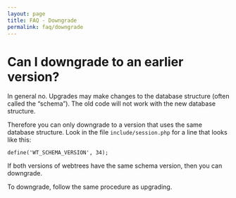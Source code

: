```yaml
---
layout: page
title: FAQ - Downgrade
permalink: faq/downgrade
---
```


# Can I downgrade to an earlier version? #

In general no.  Upgrades may make changes to the database structure (often called the “schema”).  The old code will not work with the new database structure.

Therefore you can only downgrade to a version that uses the same database structure.  Look in the file `include/session.php` for a line that looks like this:

```
define('WT_SCHEMA_VERSION', 34);
```

If both versions of webtrees have the same schema version,
then you can downgrade.

To downgrade, follow the same procedure as upgrading.
